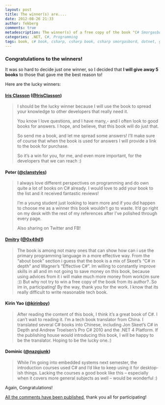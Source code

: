 ```yaml
---
layout: post
title: The winner(s) are....
date: 2012-08-26 21:33
author: fekberg
comments: true
metadescription: The winner(s) of a free copy of the book "C# Smorgasbord" are now announced!
categories: .NET, C#, Programming
tags: book, c# book, csharp, csharp book, csharp smorgasbord, dotnet, giveaway, ioc, Programming, roslyn, roslyn book, smorgasbord
---
```

<h3>Congratulations to the winners!</h3>

It was so hard to decide just one winner, so I decided that <strong>I will give away 5 books</strong> to those that gave me the best reason to!<!--excerpt-->

Here are the lucky winners:

<h4><a href="http://www.irisclasson.com/">Iris Classon</a> (<a href="http://twitter.com/IrisClasson">@IrisClasson</a>)</h4>

<blockquote>
I should be the lucky winner because I will use the book to spread your knowledge to other developers that really need it.

You know I love questions, and I have many,- and I often look to good books for answers. I hope, and believe, that this book will do just that.

So send me a book, and let me spread some answers! I’ll make sure of course that when the book is used for answers I will provide a link to the book for purchase.

So it’s a win for you, for me, and even more important, for the developers that we can reach :)
</blockquote>

<h4>Peter (<a href="http://twitter.com/clanstyles">@clanstyles</a>)</h4>
<blockquote>
I always love different perspectives on programming and do own quite a lot of books on C# already. I would love to add your book to the list and it received fantastic reviews!

I’m a young student just looking to learn more and if you did happen to choose me as a winner this book wouldn’t go to waste. It’d go right on my desk with the rest of my references after I’ve polished through every page.

Also sharing on Twitter and FB!
</blockquote>

<h4><a href="http://0x49d1.net/">Dmitry</a> (<a href="http://twitter.com/0x49d1">@0x49d1</a>)</h4>
<blockquote>
The book is among not many ones that can show how can i use the primary programming language in a more effective way. From the “about book” section i guess that the book is a mix of Skeet’s “C# in depth” and Wagner’s “Effective C#”. Im willing to constantly improve skills in all and im not going to save money on this book, because using advices from it i will make much more money from work(im sure :)) But why not try to win a free copy of the book from its author?..So im in, participating! By the way, thank you for the work. I know that its really difficult to write reasonable tech book.
</blockquote>

<h4>Kirin Yao (<a href="http://twitter.com/kirinboy">@kirinboy</a>)</h4>
<blockquote>
After reading the content of this book, I think it’s a great book of C#. I can’t wait to reading it.
I’m a tech book translator from China. I translated several C# books into Chinese, including Jon Skeet’s C# in Depth and Andrew Troelsen’s Pro C# 2010 and the .NET 4 Platform. If the publishing house would introducing this book, I will be happy to be the translator.
Hoping to be the lucky one.:)
</blockquote>

<h4>Dominic (<a href="http://twitter.com/nazgjunk">@nazgjunk</a>)</h4>
<blockquote>
While I’m going into embedded systems next semester, the introduction courses used C# and I’d like to keep using it for desktop-ish things. Lacking the courses a good book like this – especially when it covers more general subjects as well – would be wonderful :)
</blockquote>

Again, Congratulations!

<a href="https://www.filipekberg.se/2012/08/14/win-a-copy-of-c-smorgasbord/#comments">All the comments have been published</a>, thank you all for participating!
